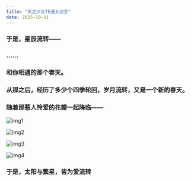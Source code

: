 ```yaml
---
title: "天之少女TE通关纪念"
date: 2025-10-31
---
```


### 于是，星辰流转——

### ......

### 和你相遇的那个春天。

### 从那之后，经历了多少个四季轮回，岁月流转，又是一个新的春天。

### 随着那惹人怜爱的花瓣一起降临——

![img1](https://pic1.imgdb.cn/item/6905782a3203f7be00bd7386.jpg "Grand End")

![img2](https://pic1.imgdb.cn/item/6905784a3203f7be00bd74a0.jpg "TE")

![img3](https://pic1.imgdb.cn/item/6905782e3203f7be00bd7399.jpg "TE")

![img4](https://pic1.imgdb.cn/item/690578303203f7be00bd73a9.png "TE")

### 于是，太阳与繁星，皆为爱流转
